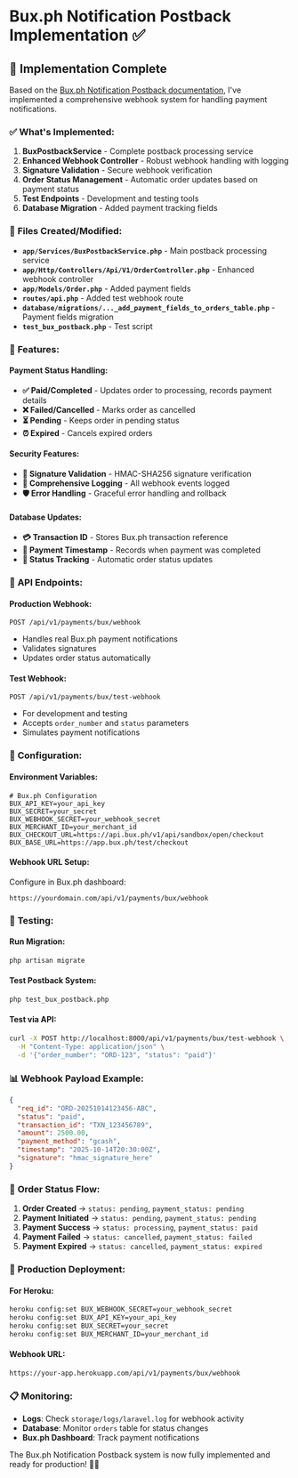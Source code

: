 # Bux.ph Notification Postback Implementation ✅

## 🎯 **Implementation Complete**

Based on the [Bux.ph Notification Postback documentation](https://developers.bux.ph/#tag/Notification-Postback), I've implemented a comprehensive webhook system for handling payment notifications.

### ✅ **What's Implemented:**

1. **BuxPostbackService** - Complete postback processing service
2. **Enhanced Webhook Controller** - Robust webhook handling with logging
3. **Signature Validation** - Secure webhook verification
4. **Order Status Management** - Automatic order updates based on payment status
5. **Test Endpoints** - Development and testing tools
6. **Database Migration** - Added payment tracking fields

### 🔧 **Files Created/Modified:**

- **`app/Services/BuxPostbackService.php`** - Main postback processing service
- **`app/Http/Controllers/Api/V1/OrderController.php`** - Enhanced webhook controller
- **`app/Models/Order.php`** - Added payment fields
- **`routes/api.php`** - Added test webhook route
- **`database/migrations/..._add_payment_fields_to_orders_table.php`** - Payment fields migration
- **`test_bux_postback.php`** - Test script

### 🎉 **Features:**

#### **Payment Status Handling:**
- **✅ Paid/Completed** - Updates order to processing, records payment details
- **❌ Failed/Cancelled** - Marks order as cancelled
- **⏳ Pending** - Keeps order in pending status
- **⏰ Expired** - Cancels expired orders

#### **Security Features:**
- **🔐 Signature Validation** - HMAC-SHA256 signature verification
- **📝 Comprehensive Logging** - All webhook events logged
- **🛡️ Error Handling** - Graceful error handling and rollback

#### **Database Updates:**
- **💳 Transaction ID** - Stores Bux.ph transaction reference
- **📅 Payment Timestamp** - Records when payment was completed
- **🔄 Status Tracking** - Automatic order status updates

### 📝 **API Endpoints:**

#### **Production Webhook:**
```
POST /api/v1/payments/bux/webhook
```
- Handles real Bux.ph payment notifications
- Validates signatures
- Updates order status automatically

#### **Test Webhook:**
```
POST /api/v1/payments/bux/test-webhook
```
- For development and testing
- Accepts `order_number` and `status` parameters
- Simulates payment notifications

### 🔧 **Configuration:**

#### **Environment Variables:**
```env
# Bux.ph Configuration
BUX_API_KEY=your_api_key
BUX_SECRET=your_secret
BUX_WEBHOOK_SECRET=your_webhook_secret
BUX_MERCHANT_ID=your_merchant_id
BUX_CHECKOUT_URL=https://api.bux.ph/v1/api/sandbox/open/checkout
BUX_BASE_URL=https://app.bux.ph/test/checkout
```

#### **Webhook URL Setup:**
Configure in Bux.ph dashboard:
```
https://yourdomain.com/api/v1/payments/bux/webhook
```

### 🧪 **Testing:**

#### **Run Migration:**
```bash
php artisan migrate
```

#### **Test Postback System:**
```bash
php test_bux_postback.php
```

#### **Test via API:**
```bash
curl -X POST http://localhost:8000/api/v1/payments/bux/test-webhook \
  -H "Content-Type: application/json" \
  -d '{"order_number": "ORD-123", "status": "paid"}'
```

### 📊 **Webhook Payload Example:**

```json
{
  "req_id": "ORD-20251014123456-ABC",
  "status": "paid",
  "transaction_id": "TXN_123456789",
  "amount": 2500.00,
  "payment_method": "gcash",
  "timestamp": "2025-10-14T20:30:00Z",
  "signature": "hmac_signature_here"
}
```

### 🔄 **Order Status Flow:**

1. **Order Created** → `status: pending`, `payment_status: pending`
2. **Payment Initiated** → `status: pending`, `payment_status: pending`
3. **Payment Success** → `status: processing`, `payment_status: paid`
4. **Payment Failed** → `status: cancelled`, `payment_status: failed`
5. **Payment Expired** → `status: cancelled`, `payment_status: expired`

### 🚀 **Production Deployment:**

#### **For Heroku:**
```bash
heroku config:set BUX_WEBHOOK_SECRET=your_webhook_secret
heroku config:set BUX_API_KEY=your_api_key
heroku config:set BUX_SECRET=your_secret
heroku config:set BUX_MERCHANT_ID=your_merchant_id
```

#### **Webhook URL:**
```
https://your-app.herokuapp.com/api/v1/payments/bux/webhook
```

### 📋 **Monitoring:**

- **Logs**: Check `storage/logs/laravel.log` for webhook activity
- **Database**: Monitor `orders` table for status changes
- **Bux.ph Dashboard**: Track payment notifications

The Bux.ph Notification Postback system is now fully implemented and ready for production! 🚀✨
